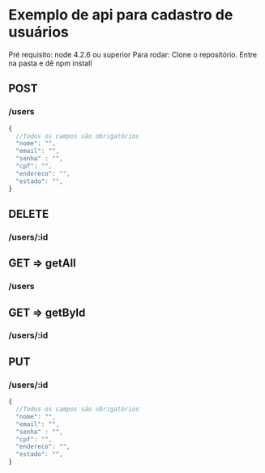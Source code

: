 # Exemplo de api para cadastro de usuários

Pré requisito: node 4.2.6 ou superior
Para rodar: Clone o repositório. Entre na pasta e dê npm install

## POST
### /users

```javascript
{
  //Todos os campos são obrigatórios
  "nome": "",
  "email": "",
  "senha" : "",
  "cpf": "",
  "endereco": "",
  "estado": "",
}
```
## DELETE
### /users/:id

## GET => getAll
### /users

## GET => getById
### /users/:id

## PUT
### /users/:id

```javascript
{
  //Todos os campos são obrigatórios
  "nome": "",
  "email": "",
  "senha" : "",
  "cpf": "",
  "endereco": "",
  "estado": "",
}
```
